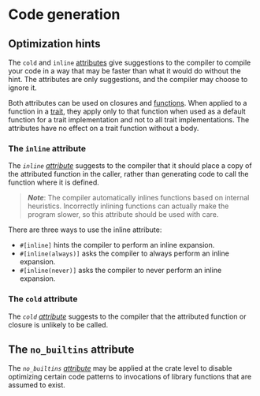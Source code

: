 # Code generation

<!-- TODO: target_feature -->

## Optimization hints

The `cold` and `inline` [attributes] give suggestions to the compiler to
compile your code in a way that may be faster than what it would do without
the hint. The attributes are only suggestions, and the compiler may choose to
ignore it.

Both attributes can be used on closures and [functions]. When applied to a
function in a [trait], they apply only to that function when used as a default
function for a trait implementation and not to all trait implementations. The
attributes have no effect on a trait function without a body.

<!-- TODO: I believe it is currently not possible to use these on closures
    because attributes are not allowed on expressions. May want to consider
    removing "closure" here until it is stabilized. -->

### The `inline` attribute

The *`inline` [attribute]* suggests to the compiler that it should place a
copy of the attributed function in the caller, rather than generating code to
call the function where it is defined.

> ***Note***: The compiler automatically inlines functions based on internal
> heuristics. Incorrectly inlining functions can actually make the program
> slower, so this attribute should be used with care.

There are three ways to use the inline attribute:

* `#[inline]` hints the compiler to perform an inline expansion.
* `#[inline(always)]` asks the compiler to always perform an inline expansion.
* `#[inline(never)]` asks the compiler to never perform an inline expansion.

### The `cold` attribute

The *`cold` [attribute]* suggests to the compiler that the attributed function or
closure is unlikely to be called.
<!-- TODO: Expand this section.
    Should the exact semantics be documented here, or in rustc book?
    rustc:
    - Reduces threshold for being inlined.
    - "This calling convention attempts to make code in the caller as
       efficient as possible under the assumption that the call is not commonly
       executed.  As such, these calls often preserve all registers so that the
       call does not break any live ranges in the caller side."
-->

## The `no_builtins` attribute

The *`no_builtins` [attribute]* may be applied at the crate level to disable
optimizing certain code patterns to invocations of library functions that are
assumed to exist.

<!-- TODO: This needs more information.
     This disables LTO, should that be mentioned, or in rustc book?
-->

[attribute]: attributes.html
[attributes]: attributes.html
[functions]: items/functions.html
[trait]: items/traits.html
